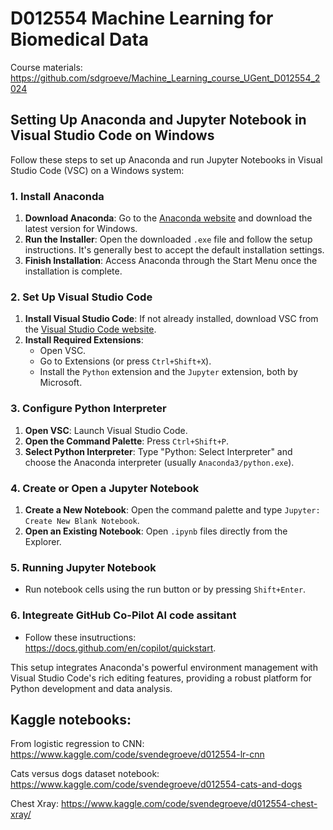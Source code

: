 # D012554 Machine Learning for Biomedical Data

Course materials: https://github.com/sdgroeve/Machine_Learning_course_UGent_D012554_2024

## Setting Up Anaconda and Jupyter Notebook in Visual Studio Code on Windows

Follow these steps to set up Anaconda and run Jupyter Notebooks in Visual Studio Code (VSC) on a Windows system:

### 1. Install Anaconda

1. **Download Anaconda**: Go to the [Anaconda website](https://www.anaconda.com/products/individual) and download the latest version for Windows.
2. **Run the Installer**: Open the downloaded `.exe` file and follow the setup instructions. It's generally best to accept the default installation settings.
3. **Finish Installation**: Access Anaconda through the Start Menu once the installation is complete.

### 2. Set Up Visual Studio Code

1. **Install Visual Studio Code**: If not already installed, download VSC from the [Visual Studio Code website](https://code.visualstudio.com/).
2. **Install Required Extensions**:
   - Open VSC.
   - Go to Extensions (or press `Ctrl+Shift+X`).
   - Install the `Python` extension and the `Jupyter` extension, both by Microsoft.

### 3. Configure Python Interpreter

1. **Open VSC**: Launch Visual Studio Code.
2. **Open the Command Palette**: Press `Ctrl+Shift+P`.
3. **Select Python Interpreter**: Type "Python: Select Interpreter" and choose the Anaconda interpreter (usually `Anaconda3/python.exe`).

### 4. Create or Open a Jupyter Notebook

1. **Create a New Notebook**: Open the command palette and type `Jupyter: Create New Blank Notebook`.
2. **Open an Existing Notebook**: Open `.ipynb` files directly from the Explorer.

### 5. Running Jupyter Notebook

- Run notebook cells using the run button or by pressing `Shift+Enter`.

### 6. Integreate GitHub Co-Pilot AI code assitant

- Follow these insutructions: https://docs.github.com/en/copilot/quickstart.

This setup integrates Anaconda's powerful environment management with Visual Studio Code's rich editing features, providing a robust platform for Python development and data analysis.

## Kaggle notebooks:

From logistic regression to CNN: https://www.kaggle.com/code/svendegroeve/d012554-lr-cnn

Cats versus dogs dataset notebook: https://www.kaggle.com/code/svendegroeve/d012554-cats-and-dogs

Chest Xray: https://www.kaggle.com/code/svendegroeve/d012554-chest-xray/
